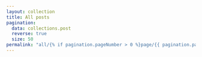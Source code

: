 ```yaml
---
layout: collection
title: All posts
pagination:
  data: collections.post
  reverse: true
  size: 50
permalink: "all/{% if pagination.pageNumber > 0 %}page/{{ pagination.pageNumber + 1 }}{% endif %}/"
---
```

